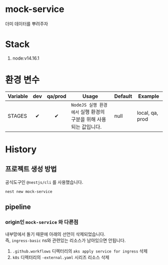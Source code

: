 # mock-service

더미 데이터를 뿌려주자

# Stack

1. node:v14.16.1

# 환경 변수

| Variable | dev | qa/prod | Usage                                                             | Default | Example         |
| -------- | :-: | :-----: | ----------------------------------------------------------------- | ------- | --------------- |
| STAGES   |  ✔  |    ✔    | `NodeJS 실행 환경에서` 실행 환경의 구분을 위해 사용되는 값입니다. | null    | local, qa, prod |

# History

## 프로젝트 생성 방법

공식도구인 `@nestjs/cli` 를 사용했습니다.

```shell
nest new mock-service
```

## pipeline

### origin인 `mock-service` 와 다른점

내부망에서 돌기 때문에 아래의 선언이 삭제되었습니다.  
즉, `ingress-basic` ns와 관련있는 리소스가 남아있으면 안됩니다.

1. `.github.workflows` 디렉터리의 `aks apply service for ingress` 삭제
1. `k8s` 디렉터리의 `-external.yaml` 시리즈 리소스 삭제
